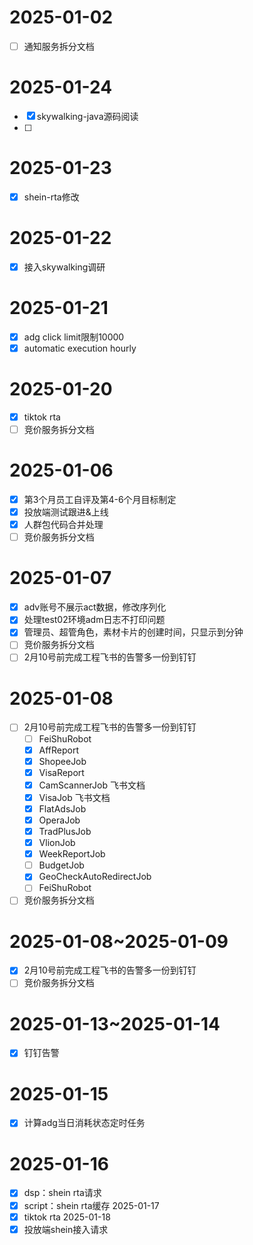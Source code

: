# 2025-01-02
- [ ] 通知服务拆分文档
# 2025-01-24
- [x] skywalking-java源码阅读
- [ ] 
# 2025-01-23
- [x] shein-rta修改
# 2025-01-22
- [x] 接入skywalking调研
# 2025-01-21
- [x] adg click limit限制10000
- [x] automatic execution hourly
# 2025-01-20
- [x] tiktok rta 
- [ ] 竞价服务拆分文档
# 2025-01-06
- [x] 第3个月员工自评及第4-6个月目标制定
- [x] 投放端测试跟进&上线
- [x] 人群包代码合并处理
- [ ] 竞价服务拆分文档
# 2025-01-07
- [x] adv账号不展示act数据，修改序列化
- [x] 处理test02环境adm日志不打印问题
- [x] 管理员、超管角色，素材卡片的创建时间，只显示到分钟
- [ ] 竞价服务拆分文档
- [ ] 2月10号前完成工程飞书的告警多一份到钉钉
# 2025-01-08
- [ ] 2月10号前完成工程飞书的告警多一份到钉钉
	- [ ] FeiShuRobot
	- [x] AffReport
	- [x] ShopeeJob
	- [x] VisaReport
	- [x] CamScannerJob 飞书文档
	- [x] VisaJob 飞书文档
	- [x] FlatAdsJob
	- [x] OperaJob
	- [x] TradPlusJob
	- [x] VlionJob
	- [x] WeekReportJob
	- [ ] BudgetJob
	- [x] GeoCheckAutoRedirectJob
	- [ ] FeiShuRobot
- [ ] 竞价服务拆分文档
# 2025-01-08~2025-01-09
- [x] 2月10号前完成工程飞书的告警多一份到钉钉
- [ ] 竞价服务拆分文档
# 2025-01-13~2025-01-14
- [x] 钉钉告警
# 2025-01-15
- [x] 计算adg当日消耗状态定时任务
# 2025-01-16
- [x] dsp：shein rta请求
- [x] script：shein rta缓存
2025-01-17
- [x] tiktok rta
2025-01-18
- [x] 投放端shein接入请求

